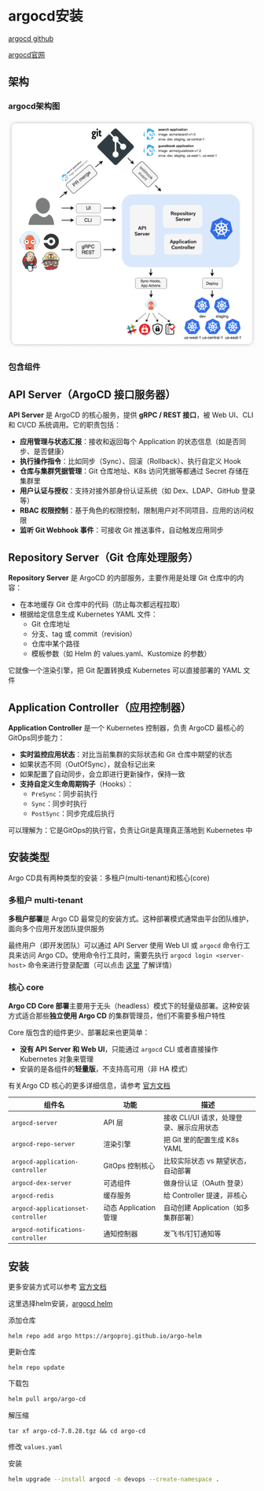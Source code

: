 # argocd安装

[argocd github](https://github.com/argoproj/argo-cd)

[argocd官网](https://argo-cd.readthedocs.io/)



## 架构

### argocd架构图

![iShot_2025-04-25_16.57.41](https://raw.githubusercontent.com/pptfz/picgo-images/master/img/iShot_2025-04-25_16.57.41.png)







### 包含组件

## API Server（ArgoCD 接口服务器）

**API Server** 是 ArgoCD 的核心服务，提供 **gRPC / REST 接口**，被 Web UI、CLI 和 CI/CD 系统调用。它的职责包括：

-  **应用管理与状态汇报**：接收和返回每个 Application 的状态信息（如是否同步、是否健康）
-  **执行操作指令**：比如同步（Sync）、回滚（Rollback）、执行自定义 Hook
-  **仓库与集群凭据管理**：Git 仓库地址、K8s 访问凭据等都通过 Secret 存储在集群里
-  **用户认证与授权**：支持对接外部身份认证系统（如 Dex、LDAP、GitHub 登录等）
-  **RBAC 权限控制**：基于角色的权限控制，限制用户对不同项目、应用的访问权限
-  **监听 Git Webhook 事件**：可接收 Git 推送事件，自动触发应用同步



## Repository Server（Git 仓库处理服务）

**Repository Server** 是 ArgoCD 的内部服务，主要作用是处理 Git 仓库中的内容：

- 在本地缓存 Git 仓库中的代码（防止每次都远程拉取）
- 根据给定信息生成 Kubernetes YAML 文件：
  - Git 仓库地址
  - 分支、tag 或 commit（revision）
  - 仓库中某个路径
  - 模板参数（如 Helm 的 values.yaml、Kustomize 的参数）

它就像一个渲染引擎，把 Git 配置转换成 Kubernetes 可以直接部署的 YAML 文件



## Application Controller（应用控制器）

**Application Controller** 是一个 Kubernetes 控制器，负责 ArgoCD 最核心的GitOps同步能力：

-  **实时监控应用状态**：对比当前集群的实际状态和 Git 仓库中期望的状态
- 如果状态不同（OutOfSync），就会标记出来
- 如果配置了自动同步，会立即进行更新操作，保持一致
- **支持自定义生命周期钩子**（Hooks）：
  - `PreSync`：同步前执行
  - `Sync`：同步时执行
  - `PostSync`：同步完成后执行

可以理解为：它是GitOps的执行官，负责让Git是真理真正落地到 Kubernetes 中









## 安装类型

Argo CD具有两种类型的安装：多租户(multi-tenant)和核心(core)

### 多租户	multi-tenant

**多租户部署**是 Argo CD 最常见的安装方式。这种部署模式通常由平台团队维护，面向多个应用开发团队提供服务

最终用户（即开发团队）可以通过 API Server 使用 Web UI 或 `argocd` 命令行工具来访问 Argo CD。使用命令行工具时，需要先执行 `argocd login <server-host>` 命令来进行登录配置（可以点击 [这里](https://argo-cd.readthedocs.io/en/stable/user-guide/commands/argocd_login/) 了解详情）





### 核心	core

**Argo CD Core 部署**主要用于无头（headless）模式下的轻量级部署。这种安装方式适合那些**独立使用 Argo CD** 的集群管理员，他们不需要多租户特性

Core 版包含的组件更少、部署起来也更简单：

- **没有 API Server 和 Web UI**，只能通过 `argocd` CLI 或者直接操作 Kubernetes 对象来管理
- 安装的是各组件的**轻量版**，不支持高可用（非 HA 模式）

有关Argo CD 核心的更多详细信息，请参考 [官方文档](https://argo-cd.readthedocs.io/en/stable/operator-manual/core/)







| 组件名                             | 功能                  | 描述                                     |
| ---------------------------------- | --------------------- | ---------------------------------------- |
| `argocd-server`                    | API 层                | 接收 CLI/UI 请求，处理登录、展示应用状态 |
| `argocd-repo-server`               | 渲染引擎              | 把 Git 里的配置生成 K8s YAML             |
| `argocd-application-controller`    | GitOps 控制核心       | 比较实际状态 vs 期望状态，自动部署       |
| `argocd-dex-server`                | 可选组件              | 做身份认证（OAuth 登录）                 |
| `argocd-redis`                     | 缓存服务              | 给 Controller 提速，非核心               |
| `argocd-applicationset-controller` | 动态 Application 管理 | 自动创建 Application（如多集群部署）     |
| `argocd-notifications-controller`  | 通知控制器            | 发飞书/钉钉通知等                        |





## 安装

更多安装方式可以参考 [官方文档](https://argo-cd.readthedocs.io/en/stable/operator-manual/installation/)

这里选择helm安装，[argocd helm](https://artifacthub.io/packages/helm/argo-cd-oci/argo-cd)



添加仓库

```shell
helm repo add argo https://argoproj.github.io/argo-helm
```



更新仓库

```shell
helm repo update
```



下载包

```bash
helm pull argo/argo-cd
```



解压缩

```shell
tar xf argo-cd-7.8.28.tgz && cd argo-cd
```



修改 `values.yaml`







安装

```bash
helm upgrade --install argocd -n devops --create-namespace .
```

